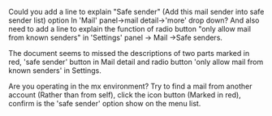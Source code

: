 Could you add a line to explain "Safe sender" (Add this mail sender into safe sender list) option In 'Mail' panel->mail detail->'more' drop down? And also need to add a line to explain the function of radio button "only allow mail from known senders" in 'Settings' panel -> Mail ->Safe senders. 

The document seems to missed the descriptions of two parts marked in red, 'safe sender' button in Mail detail and radio button 'only allow mail from known senders' in Settings.

Are you operating in the mx environment? Try to find a mail from another account (Rather than from self), click the icon button (Marked in red), confirm is the 'safe sender' option show on the menu list.

